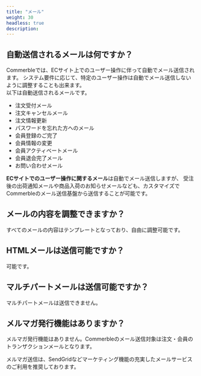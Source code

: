 ```yaml
---
title: "メール"
weight: 30
headless: true
description: 
---
```


## 自動送信されるメールは何ですか？
Commerbleでは、ECサイト上でのユーザー操作に伴って自動でメール送信されます。
システム要件に応じて、特定のユーザー操作は自動でメール送信しないように調整することも出来ます。  
以下は自動送信されるメールです。

- 注文受付メール
- 注文キャンセルメール
- 注文情報更新
- パスワードを忘れた方へのメール
- 会員登録のご完了
- 会員情報の変更
- 会員アクティベートメール
- 会員退会完了メール
- お問い合わせメール

**ECサイトでのユーザー操作に関するメール**は自動でメール送信しますが、
受注後の出荷通知メールや商品入荷のお知らせメールなども、カスタマイズでCommerbleのメール送信基盤から送信することが可能です。

## メールの内容を調整できますか？
すべてのメールの内容はテンプレートとなっており、自由に調整可能です。

## HTMLメールは送信可能ですか？
可能です。

## マルチパートメールは送信可能ですか？
マルチパートメールは送信できません。

## メルマガ発行機能はありますか？
メルマガ発行機能はありません。Commerbleのメール送信対象は注文・会員のトランザクションメールとなります。

メルマガ送信は、SendGridなどマーケティング機能の充実したメールサービスのご利用を推奨しております。
